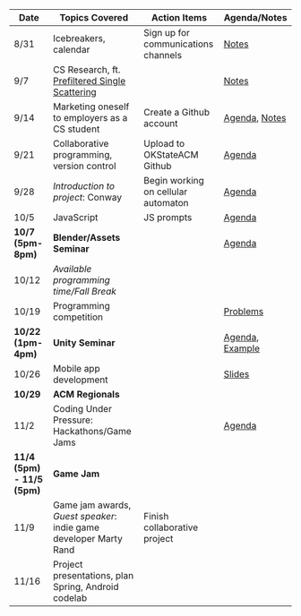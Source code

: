 | Date 	| Topics Covered	 														| Action Items												| Agenda/Notes                        |
|-------|---------------------------------------------|-------------------------------------|-------------------------------------|
| 8/31	| Icebreakers, calendar												| Sign up for communications channels	| [Notes](https://git.io/vPt0N)     |
| 9/7		| CS Research, ft. [Prefiltered Single Scattering](http://people.mpi-inf.mpg.de/~oklehm/)      								 			|																			| [Notes](https://git.io/vPt0A) |
| 9/14	| Marketing oneself to employers as a CS student  | Create a Github account							| [Agenda](https://git.io/vPt0A), [Notes](https://git.io/vPt0h) |
| 9/21	|	Collaborative programming, version control	| Upload to OKStateACM Github					| [Agenda](https://git.io/vi7Jb) |
| 9/28	| *Introduction to project*: Conway           |	Begin working on cellular automaton	| [Agenda](https://git.io/vPJNO) |
| 10/5	| JavaScript    															|	JS prompts													| [Agenda](https://git.io/vPO8j) |
| **10/7 (5pm-8pm)**	| **Blender/Assets Seminar**		|           													| [Agenda](https://goo.gl/CTkx96)|
| 10/12 | *Available programming time/Fall Break*			|																			|                                |
| 10/19	| Programming competition											|																			| [Problems](https://goo.gl/AwKZ0T)|
| **10/22 (1pm-4pm)**	| **Unity Seminar**         		|           													| [Agenda](https://goo.gl/kJJ1zW), [Example](https://git.io/vPbcH)|
| 10/26	|	Mobile app development											|																			| [Slides](https://goo.gl/ESm9QX)|
| **10/29**	| **ACM Regionals**							          |           													|                                |
| 11/2	|	Coding Under Pressure: Hackathons/Game Jams |																			| [Agenda](https://git.io/vXc9k) |
| **11/4 (5pm) - 11/5 (5pm)**	| **Game Jam**					|           													|                                |
| 11/9	|	Game jam awards, *Guest speaker*: indie game developer Marty Rand| Finish collaborative project				|            |
| 11/16	|	Project presentations, plan Spring, Android codelab |															|                                |
